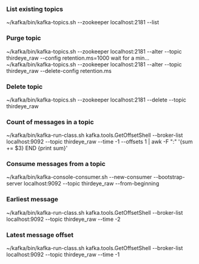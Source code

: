 ### List existing topics
~/kafka/bin/kafka-topics.sh --zookeeper localhost:2181 --list

### Purge topic
~/kafka/bin/kafka-topics.sh --zookeeper localhost:2181 --alter --topic thirdeye_raw --config retention.ms=1000
wait for a min...
~/kafka/bin/kafka-topics.sh --zookeeper localhost:2181 --alter --topic thirdeye_raw --delete-config retention.ms

### Delete topic
~/kafka/bin/kafka-topics.sh --zookeeper localhost:2181 --delete --topic thirdeye_raw

### Count of messages in a topic
~/kafka/bin/kafka-run-class.sh kafka.tools.GetOffsetShell --broker-list localhost:9092 --topic thirdeye_raw --time -1 --offsets 1 | awk -F ":" '{sum += $3} END {print sum}'

### Consume messages from a topic
~/kafka/bin/kafka-console-consumer.sh --new-consumer --bootstrap-server localhost:9092 --topic thirdeye_raw --from-beginning

### Earliest message
~/kafka/bin/kafka-run-class.sh kafka.tools.GetOffsetShell --broker-list localhost:9092 --topic thirdeye_raw --time -2

### Latest message offset
~/kafka/bin/kafka-run-class.sh kafka.tools.GetOffsetShell --broker-list localhost:9092 --topic thirdeye_raw --time -1

